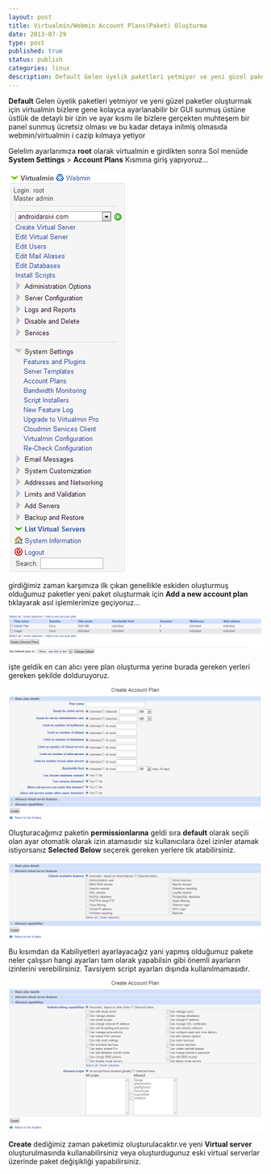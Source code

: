 ```yaml
---
layout: post
title: Virtualmin/Webmin Account Plans(Paket) Oluşturma
date: 2013-07-29
type: post
published: true
status: publish
categories: linux
description: Default Gelen üyelik paketleri yetmiyor ve yeni güzel paketler oluşturmak için virtualmin bizlere gene kolayca ayarlanabilir bir GUI sunmuş
---
```

**Default** Gelen üyelik paketleri yetmiyor ve yeni güzel paketler oluşturmak için virtualmin bizlere gene kolayca ayarlanabilir bir GUI sunmuş üstüne üstlük de detaylı bir izin ve ayar kısmı ile bizlere gerçekten muhteşem bir panel sunmuş ücretsiz olması ve bu kadar detaya inilmiş olmasıda webmin/virtualmin i cazip kılmaya yetiyor

Gelelim ayarlarımıza **root** olarak virtualmin e girdikten sonra Sol menüde **System Settings** > **Account Plans** Kısmına giriş yapıyoruz...

![1](/assets/12.png)

girdiğimiz zaman karşımıza ilk çıkan genellikle eskiden oluşturmuş olduğumuz paketler yeni paket oluşturmak için **Add a new account plan** tıklayarak asıl işlemlerimize geçiyoruz...

![2](/assets/22.png)

işte geldik en can alıcı yere plan oluşturma yerine burada gereken yerleri gereken şekilde dolduruyoruz.

![3](/assets/32.png)

Oluşturacağımız paketin **permissionlarına** geldi sıra **default** olarak seçili olan ayar otomatik olarak izin atamasıdır siz kullanıcılara özel izinler atamak istiyorsanız **Selected Below** seçerek gereken yerlere tik atabilirsiniz.

![4](/assets/42.png)

Bu kısımdan da Kabiliyetleri ayarlayacağız yani yapmış olduğumuz pakete neler çalışsın hangi ayarları tam olarak yapabilsin gibi önemli ayarların izinlerini verebilirsiniz. Tavsiyem script ayarları dışında kullanılmamasıdır.

![5](/assets/51.png)

**Create** dediğimiz zaman paketimiz oluşturulacaktır.ve yeni **Virtual server** oluşturulmasında kullanabilirsiniz veya oluşturdugunuz eski virtual serverlar üzerinde paket değişikliği yapabilirsiniz.
